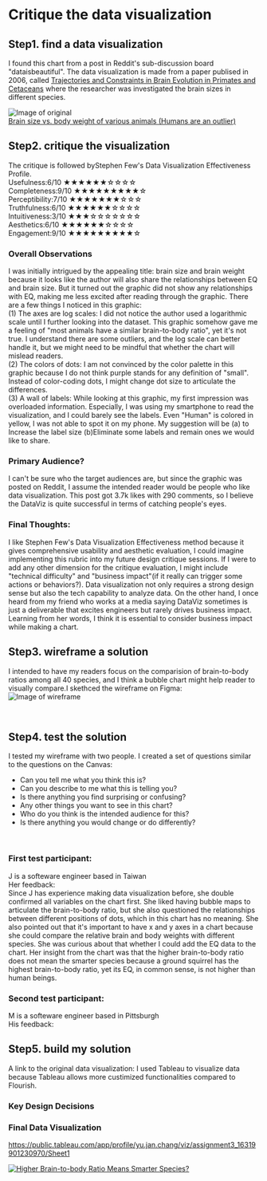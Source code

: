 # Critique the data visualization

## Step1. find a data visualization 

I found this chart from a post in Reddit's sub-discussion board "dataisbeautiful". The data visualization is made from a paper publised in 2006, called [Trajectories and Constraints in Brain Evolution in Primates and Cetaceans](https://link.springer.com/article/10.1007%2Fs11598-006-9027-4) where the researcher was investigated the brain sizes in different species.


![Image of original](https://ppt.cc/fM5J5x@.png)
<br>
[Brain size vs. body weight of various animals (Humans are an outlier)](https://www.reddit.com/r/dataisbeautiful/comments/poq0ks/oc_brain_size_vs_body_weight_of_various_animals/?utm_source=share&utm_medium=ios_app&utm_name=iossmf)

## Step2. critique the visualization

The critique is followed byStephen Few's Data Visualization Effectiveness Profile.
<br>
Usefulness:6/10 ★★★★★★☆☆☆☆
<br>
Completeness:9/10 ★★★★★★★★★☆
<br>
Perceptibility:7/10 ★★★★★★★☆☆☆
<br>
Truthfulness:6/10 ★★★★★★☆☆☆☆
<br>
Intuitiveness:3/10 ★★★☆☆☆☆☆☆☆
<br>
Aesthetics:6/10 ★★★★★★☆☆☆☆
<br>
Engagement:9/10 ★★★★★★★★★☆
<br>
### Overall Observations

I was initially intrigued by the appealing title: brain size and brain weight because it looks like the author will also share the relationships between EQ and brain size. But it turned out the graphic did not show any relationships with EQ, making me less excited after reading through the graphic. There are a few things I noticed in this graphic:
<br>
(1) The axes are log scales: I did not notice the author used a logarithmic scale until I further looking into the dataset. This graphic somehow gave me a feeling of "most animals have a similar brain-to-body ratio", yet it's not true. I understand there are some outliers, and the log scale can better handle it, but we might need to be mindful that whether the chart will mislead readers. 
<br>
(2) The colors of dots: I am not convinced by the color palette in this graphic because I do not think purple stands for any definition of "small". Instead of color-coding dots, I might change dot size to articulate the differences.
<br>
(3) A wall of labels: While looking at this graphic, my first impression was overloaded information. Especially, I was using my smartphone to read the visualization, and I could barely see the labels. Even "Human" is colored in yellow, I was not able to spot it on my phone. My suggestion will be (a) to Increase the label size (b)Eliminate some labels and remain ones we would like to share. 
<br>


### Primary Audience?
I can't be sure who the target audiences are, but since the graphic was posted on Reddit, I assume the intended reader would be people who like data visualization. This post got 3.7k likes with 290 comments, so I believe the DataViz is quite successful in terms of catching people's eyes.

### Final Thoughts: 
I like Stephen Few's Data Visualization Effectiveness method because it gives comprehensive usability and aesthetic evaluation, I could imagine implementing this rubric into my future design critique sessions. If I were to add any other dimension for the critique evaluation, I might include "technical difficulty" and "business impact"(if it really can trigger some actions or behaviors?). Data visualization not only requires a strong design sense but also the tech capability to analyze data. On the other hand, I once heard from my friend who works at a media saying DataViz sometimes is just a deliverable that excites engineers but rarely drives business impact. Learning from her words, I think it is essential to consider business impact while making a chart.

## Step3. wireframe a solution

I intended to have my readers focus on the comparision of brain-to-body ratios among all 40 species, and I think a bubble chart might help reader to visually compare.I skethced the wireframe on Figma:
<br>
![Image of wireframe](https://ppt.cc/feQYpx@.png)

<br>

## Step4. test the solution

I tested my wireframe with two people. I created a set of questions similar to the questions on the Canvas:
- Can you tell me what you think this is?
- Can you describe to me what this is telling you?
- Is there anything you find surprising or confusing?
- Any other things you want to see in this chart?
- Who do you think is the intended audience for this?
- Is there anything you would change or do differently?
<br>


### First test participant:
J is a softeware engineer based in Taiwan
<br>
Her feedback:
<br>
Since J has experience making data visualization before, she double confirmed all variables on the chart first. She liked having bubble maps to articulate the brain-to-body ratio, but she also questioned the relationships between different positions of dots, which in this chart has no meaning. She also pointed out that it's important to have x and y axes in a chart because she could compare the relative brain and body weights with different species. She was curious about that whether I could add the EQ data to the chart. Her insight from the chart was that the higher brain-to-body ratio does not mean the smarter species because a ground squirrel has the highest brain-to-body ratio, yet its EQ, in common sense, is not higher than human beings.


### Second test participant:
M is a softeware engineer based in Pittsburgh
<br>
His feedback:

## Step5. build my solution

A link to the original data visualization:
I used Tableau to visualize data because Tableau allows more custimized functionalities compared to Flourish.

### Key Design Decisions


### Final Data Visualization

https://public.tableau.com/app/profile/yu.jan.chang/viz/assignment3_16319901230970/Sheet1

<div class='tableauPlaceholder' id='viz1631990146588' style='position: relative'><noscript><a href='#'><img alt='Higher Brain-to-body Ratio Means Smarter Species? ' src='https:&#47;&#47;public.tableau.com&#47;static&#47;images&#47;as&#47;assignment3_16319901230970&#47;Sheet1&#47;1_rss.png' style='border: none' /></a></noscript><object class='tableauViz'  style='display:none;'><param name='host_url' value='https%3A%2F%2Fpublic.tableau.com%2F' /> <param name='embed_code_version' value='3' /> <param name='site_root' value='' /><param name='name' value='assignment3_16319901230970&#47;Sheet1' /><param name='tabs' value='no' /><param name='toolbar' value='yes' /><param name='static_image' value='https:&#47;&#47;public.tableau.com&#47;static&#47;images&#47;as&#47;assignment3_16319901230970&#47;Sheet1&#47;1.png' /> <param name='animate_transition' value='yes' /><param name='display_static_image' value='yes' /><param name='display_spinner' value='yes' /><param name='display_overlay' value='yes' /><param name='display_count' value='yes' /><param name='language' value='zh-TW' /><param name='filter' value='publish=yes' /></object></div>            
